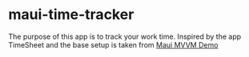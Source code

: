 # maui-time-tracker #
The purpose of this app is to track your work time. Inspired by the app TimeSheet and the base setup is taken from [Maui MVVM Demo](https://github.com/PieEatingNinjas/MAUI_MVVM_Demo)